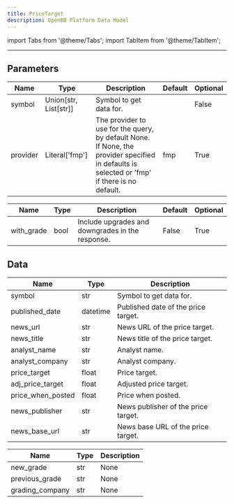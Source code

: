 ```yaml
---
title: PriceTarget
description: OpenBB Platform Data Model
---
```



import Tabs from '@theme/Tabs';
import TabItem from '@theme/TabItem';


---

## Parameters

<Tabs>
<TabItem value="standard" label="Standard">

| Name | Type | Description | Default | Optional |
| ---- | ---- | ----------- | ------- | -------- |
| symbol | Union[str, List[str]] | Symbol to get data for. |  | False |
| provider | Literal['fmp'] | The provider to use for the query, by default None. If None, the provider specified in defaults is selected or 'fmp' if there is no default. | fmp | True |
</TabItem>

<TabItem value='fmp' label='fmp'>

| Name | Type | Description | Default | Optional |
| ---- | ---- | ----------- | ------- | -------- |
| with_grade | bool | Include upgrades and downgrades in the response. | False | True |
</TabItem>

</Tabs>

## Data

<Tabs>
<TabItem value="standard" label="Standard">

| Name | Type | Description |
| ---- | ---- | ----------- |
| symbol | str | Symbol to get data for. |
| published_date | datetime | Published date of the price target. |
| news_url | str | News URL of the price target. |
| news_title | str | News title of the price target. |
| analyst_name | str | Analyst name. |
| analyst_company | str | Analyst company. |
| price_target | float | Price target. |
| adj_price_target | float | Adjusted price target. |
| price_when_posted | float | Price when posted. |
| news_publisher | str | News publisher of the price target. |
| news_base_url | str | News base URL of the price target. |
</TabItem>

<TabItem value='fmp' label='fmp'>

| Name | Type | Description |
| ---- | ---- | ----------- |
| new_grade | str | None |
| previous_grade | str | None |
| grading_company | str | None |
</TabItem>

</Tabs>

